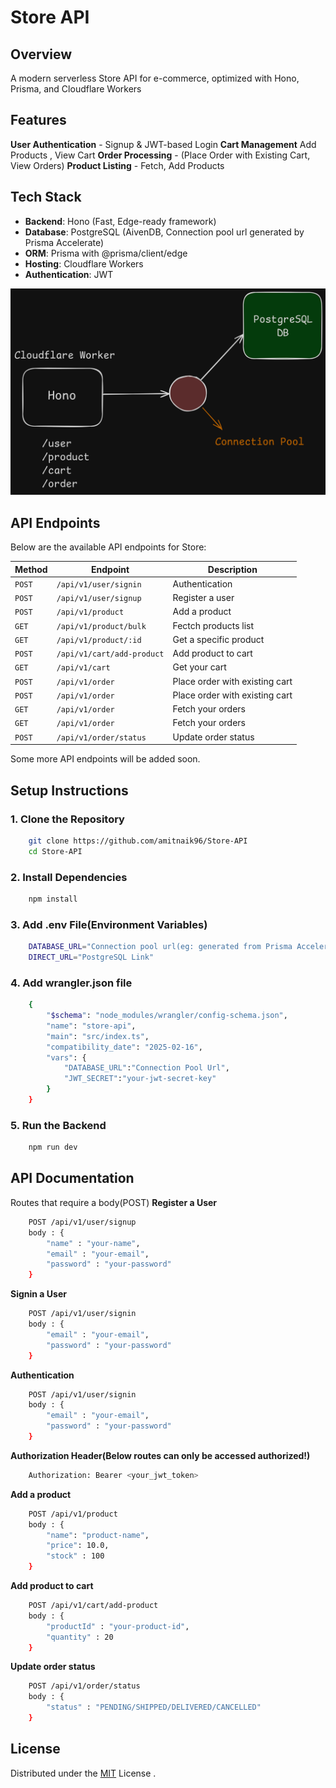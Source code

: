 # Store API 

## **Overview** 
A modern serverless Store API for e-commerce, optimized with Hono, Prisma, and Cloudflare Workers

## **Features**
**User Authentication** - Signup & JWT-based Login
**Cart Management** Add Products , View Cart
**Order Processing** - (Place Order with Existing Cart, View Orders)
**Product Listing** -  Fetch, Add Products

## **Tech Stack**
- **Backend**: Hono (Fast, Edge-ready framework)
- **Database**: PostgreSQL (AivenDB, Connection pool url generated by Prisma Accelerate)
- **ORM**: Prisma with @prisma/client/edge
- **Hosting**: Cloudflare Workers
- **Authentication**: JWT

![Architecture](https://github.com/amitnaik96/Store-API/blob/master/Design.png)  

## **API Endpoints**  
Below are the available API endpoints for Store:

| Method  | Endpoint       | Description                        |
|---------|---------------|------------------------------------|
| `POST`  | `/api/v1/user/signin`   | Authentication    |
| `POST`  | `/api/v1/user/signup`   | Register a user    |
| `POST`  | `/api/v1/product`   | Add a product    |
| `GET`  | `/api/v1/product/bulk`   | Fectch products list   |
| `GET`  | `/api/v1/product/:id`   | Get a specific product   |
| `POST`  | `/api/v1/cart/add-product`   | Add product to cart   |
| `GET`  | `/api/v1/cart`   | Get your cart  |
| `POST`  | `/api/v1/order`   | Place order with existing cart  |
| `POST`  | `/api/v1/order`   | Place order with existing cart  |
| `GET`  | `/api/v1/order`   | Fetch your orders |
| `GET`  | `/api/v1/order`   | Fetch your orders |
| `POST`  | `/api/v1/order/status`   | Update order status |

Some more API endpoints will be added soon.

## **Setup Instructions** 
### **1. Clone the Repository**  
```bash
    git clone https://github.com/amitnaik96/Store-API
    cd Store-API
```

### **2. Install Dependencies**  
```bash
    npm install
```

### **3. Add .env File(Environment Variables)**  
```bash
    DATABASE_URL="Connection pool url(eg: generated from Prisma Accelerate)"
    DIRECT_URL="PostgreSQL Link"
```

### **4. Add wrangler.json file**  
```bash
    {
        "$schema": "node_modules/wrangler/config-schema.json",
        "name": "store-api",
        "main": "src/index.ts",
        "compatibility_date": "2025-02-16",
        "vars": {
            "DATABASE_URL":"Connection Pool Url",
            "JWT_SECRET":"your-jwt-secret-key"
        }
    }
```

### **5. Run the Backend**  
```bash
    npm run dev
```

## **API Documentation** 
Routes that require a body(POST)
 **Register a User**
```bash
    POST /api/v1/user/signup
    body : {
        "name" : "your-name",
        "email" : "your-email",
        "password" : "your-password"
    }
```
 **Signin a User**
```bash
    POST /api/v1/user/signin
    body : {
        "email" : "your-email",
        "password" : "your-password"
    }
```
 **Authentication**
```bash
    POST /api/v1/user/signin
    body : {
        "email" : "your-email",
        "password" : "your-password"
    }
```

**Authorization Header(Below routes can only be accessed authorized!)**
```bash
    Authorization: Bearer <your_jwt_token>
```

 **Add a product**
```bash
    POST /api/v1/product
    body : {
        "name": "product-name",
        "price": 10.0,
        "stock" : 100
    }
```
 **Add product to cart**
```bash
    POST /api/v1/cart/add-product
    body : {
        "productId" : "your-product-id",
        "quantity" : 20
    }
```
 **Update order status**
```bash
    POST /api/v1/order/status
    body : {
        "status" : "PENDING/SHIPPED/DELIVERED/CANCELLED"
    }
```

## License
Distributed under the [MIT](https://github.com/amitnaik96/Store-API/blob/master/LICENSE) License .